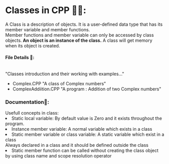 # Classes in CPP 🧑‍💻:
A Class is a description of objects. It is a user-defined data type that has its member variable and member functions.
<br/>Member functions and member variable can only be accessed by class objects.<b> An object is an instance of the class.</b>
A class will get memory when its object is created.
<h4>File Details 📂:</h4>
</br>
"Classes introduction and their working with examples..."
<ul>
  <li>Complex.CPP "A class of Complex numbers"</li>
  <li>ComplexAddiition.CPP "A program : Addition of two Complex numbers"</li>
</ul>

<h3>Documentation📔:</h3>
Usefull concepts in class:
<li>Static local variable: By default value is Zero and it exists throughout the program. </li>
<li>Instance member variable: A normal variable which exists in a class </li>
<li>Static member variable or class variable: A static variable which exist in a class </br> Always declared in a class and it should be defined outside the class</li>
<li>Static member function can be called without creating the class object by using class name and scope resolution operator </li>

